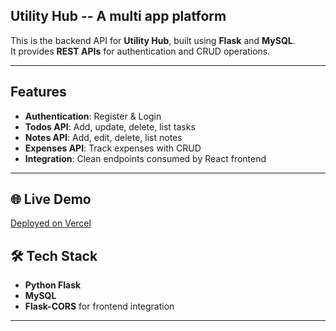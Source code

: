 ## Utility Hub -- A multi app platform

This is the backend API for **Utility Hub**, built using **Flask** and **MySQL**.  
It provides **REST APIs** for authentication and CRUD operations.

---

##  Features
- **Authentication**: Register & Login
- **Todos API**: Add, update, delete, list tasks
- **Notes API**: Add, edit, delete, list notes
- **Expenses API**: Track expenses with CRUD
- **Integration**: Clean endpoints consumed by React frontend

---
## 🌐 Live Demo

[Deployed on Vercel](https://multi-apps-frontend.vercel.app/)

## 🛠️ Tech Stack
- **Python Flask**
- **MySQL**
- **Flask-CORS** for frontend integration

---
